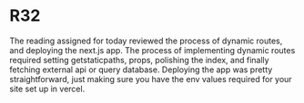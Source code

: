 # R32

The reading assigned for today reviewed the process of dynamic routes, and deploying the next.js app. The process of implementing dynamic routes required setting getstaticpaths, props, polishing the index, and finally fetching external api or query database. Deploying the app was pretty straightforward, just making sure you have the env values required for your site set up in vercel.
